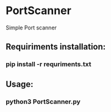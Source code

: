 # PortScanner
Simple Port scanner

<h2>Requiriments installation:</h2>
<h3>pip install -r requriments.txt</h3>

<h2>Usage:</h2>
<h3>python3 PortScanner.py</h3>
